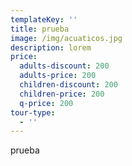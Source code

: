 ```yaml
---
templateKey: ''
title: prueba
image: /img/acuaticos.jpg
description: lorem
price:
  adults-discount: 200
  adults-price: 200
  children-discount: 200
  children-price: 200
  q-price: 200
tour-type:
  - ''
---
```

prueba
